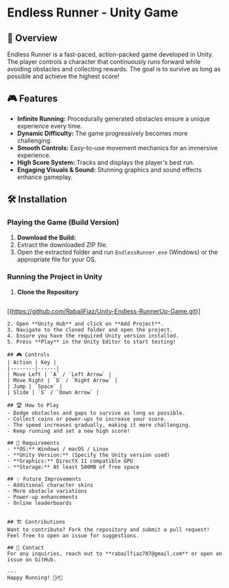 # Endless Runner - Unity Game

## 📌 Overview
Endless Runner is a fast-paced, action-packed game developed in Unity. The player controls a character that continuously runs forward while avoiding obstacles and collecting rewards. The goal is to survive as long as possible and achieve the highest score!

## 🎮 Features
- **Infinite Running:** Procedurally generated obstacles ensure a unique experience every time.
- **Dynamic Difficulty:** The game progressively becomes more challenging.
- **Smooth Controls:** Easy-to-use movement mechanics for an immersive experience.
- **High Score System:** Tracks and displays the player's best run.
- **Engaging Visuals & Sound:** Stunning graphics and sound effects enhance gameplay.

## 🛠️ Installation
### Playing the Game (Build Version)
1. **Download the Build:** 
2. Extract the downloaded ZIP file.
3. Open the extracted folder and run `EndlessRunner.exe` (Windows) or the appropriate file for your OS.

### Running the Project in Unity
1. **Clone the Repository**
   ```sh
 [(https://github.com/RabailFiaz/Unity-Endless-RunnerUp-Game.git)]
   ```
2. Open **Unity Hub** and click on **Add Project**.
3. Navigate to the cloned folder and open the project.
4. Ensure you have the required Unity version installed.
5. Press **Play** in the Unity Editor to start testing!

## 🎮 Controls
| Action | Key |
|--------|------|
| Move Left | `A` / `Left Arrow` |
| Move Right | `D` / `Right Arrow` |
| Jump | `Space` |
| Slide | `S` / `Down Arrow` |

## 🏆 How to Play
- Dodge obstacles and gaps to survive as long as possible.
- Collect coins or power-ups to increase your score.
- The speed increases gradually, making it more challenging.
- Keep running and set a new high score!

## 🔧 Requirements
- **OS:** Windows / macOS / Linux
- **Unity Version:** (Specify the Unity version used)
- **Graphics:** DirectX 11 compatible GPU
- **Storage:** At least 500MB of free space

## 💡 Future Improvements
- Additional character skins
- More obstacle variations
- Power-up enhancements
- Online leaderboards


## 🏗️ Contributions
Want to contribute? Fork the repository and submit a pull request! Feel free to open an issue for suggestions.

## 📧 Contact
For any inquiries, reach out to **rabailfiaz707@gmail.com** or open an issue on GitHub.

---
Happy Running! 🏃‍♂️💨

